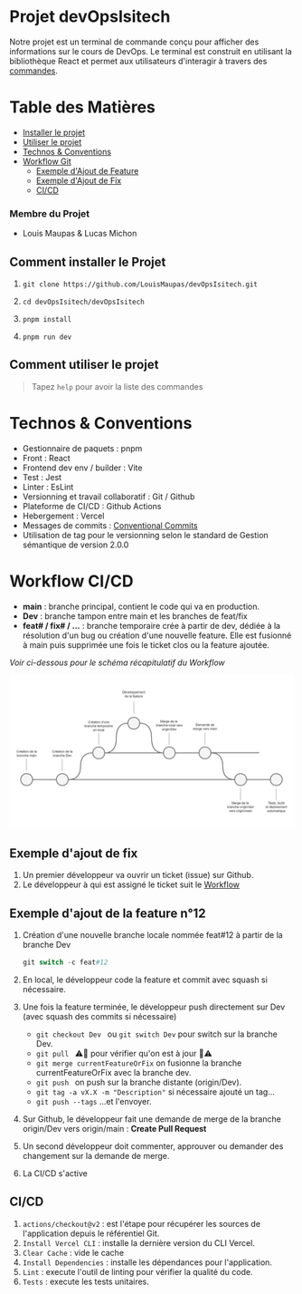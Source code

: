 # Projet devOpsIsitech
Notre projet est un terminal de commande conçu pour afficher des informations sur le cours de DevOps. Le terminal est construit en utilisant la bibliothèque React et permet aux utilisateurs d'interagir à travers des [commandes](#comment-utiliser-le-projet).

# Table des Matières
- [Installer le projet](#comment-installer-le-projet)
- [Utiliser le projet](#comment-utiliser-le-projet)
- [Technos & Conventions](#technos--conventions)
- [Workflow Git](#workflow-git)
    - [Exemple d'Ajout de Feature](#exemple-dajout-de-la-feature-n°12)
    - [Exemple d'Ajout de Fix](#exemple-dajout-de-fix)
    - [CI/CD](#cicd)

### Membre du Projet
- Louis Maupas & Lucas Michon

## Comment installer le Projet 

1. `git clone https://github.com/LouisMaupas/devOpsIsitech.git`

2. `cd devOpsIsitech/devOpsIsitech`

3. `pnpm install`

4. `pnpm run dev`

## Comment utiliser le projet
> Tapez `help` pour avoir la liste des commandes

# Technos & Conventions
- Gestionnaire de paquets : pnpm  
- Front : React  
- Frontend dev env / builder : Vite  
- Test : Jest  
- Linter : EsLint  
- Versionning et travail collaboratif : Git / Github  
- Plateforme de CI/CD : Github Actions  
- Hebergement : Vercel 
- Messages de commits : [Conventional Commits](https://www.conventionalcommits.org/en/v1.0.0/)
- Utilisation de tag pour le versionning selon le standard de Gestion sémantique de version 2.0.0


# Workflow CI/CD
- **main** : branche principal, contient le code qui va en production.
- **Dev** : branche tampon entre main et les branches de feat/fix
- **feat# / fix# / ...** : branche temporaire crée à partir de dev, dédiée à la résolution d'un bug ou création d'une nouvelle feature. Elle est fusionné à main puis supprimée une fois le ticket clos ou la feature ajoutée.  

*Voir ci-dessous pour le schéma récapitulatif du Workflow*

![](Workflow.png)

## Exemple d'ajout de fix
1. Un premier développeur va ouvrir un ticket (issue) sur Github.
2. Le développeur à qui est assigné le ticket suit le [Workflow](#exemple-dajout-de-la-feature-n°12)

## Exemple d'ajout de la feature n°12

1. Création d'une nouvelle branche locale nommée feat#12 à partir de la branche Dev

    ```powershell
    git switch -c feat#12
    ```
2. En local, le développeur code la feature et commit avec squash si nécessaire.

3. Une fois la feature terminée, le développeur push directement sur Dev (avec squash des commits si nécessaire)  
    - `git checkout Dev ` ou `git switch Dev` pour switch sur la branche Dev.
    - `git pull ` ⚠️🔺 pour vérifier qu'on est à jour 🔺⚠️  
    - `git merge currentFeatureOrFix` on fusionne la branche currentFeatureOrFix avec la branche dev.
    - `git push ` on push sur la branche distante (origin/Dev).
    - `git tag -a vX.X -m "Description"` si nécessaire ajouté un tag...
    - `git push --tags` ...et l'envoyer.

4. Sur Github, le développeur fait une demande de merge  de la branche origin/Dev vers origin/main : **Create Pull Request**  
5. Un second développeur doit commenter, approuver ou demander des changement sur la demande de merge.
6. La CI/CD s'active

## CI/CD

1. `actions/checkout@v2` :  est l'étape pour récupérer les sources de l'application depuis le référentiel Git.
2. `Install Vercel CLI` :  installe la dernière version du CLI Vercel.
3. `Clear Cache` : vide le cache  
4. `Install Dependencies` : installe les dépendances pour l'application.
5. `Lint` : execute l'outil de linting pour vérifier la qualité du code.
6. `Tests` : execute les tests unitaires.